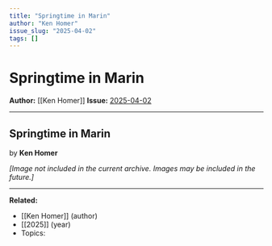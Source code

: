 ```yaml
---
title: "Springtime in Marin"
author: "Ken Homer"
issue_slug: "2025-04-02"
tags: []
---
```


# Springtime in Marin

**Author:** [[Ken Homer]]
**Issue:** [2025-04-02](https://plex.collectivesensecommons.org/2025-04-02/)

---

## Springtime in Marin
by **Ken Homer**

*[Image not included in the current archive. Images may be included in the future.]*

---

**Related:**
- [[Ken Homer]] (author)
- [[2025]] (year)
- Topics: 

